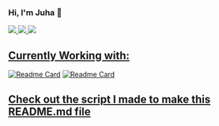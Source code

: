 ### Hi, I'm Juha :wave: 
<p vertical-align:top><a href="https://github.com/juhamikael/"><img src="https://github-readme-stats.vercel.app/api/top-langs/?username=juhamikael&layout=compact&exclude_repo=macro_counter_database,liigadata_analysis,unzipper,make_new_folder,fl_studio_stem_renamer&custom_title=School%20projects&theme=dark&line_height=100&langs_count=3&count_private=true&langs_count=3)]"/>
<a href="https://github.com/juhamikael/"><img src="https://github-readme-stats.vercel.app/api/top-langs/?username=juhamikael&layout=compact&exclude_repo=WeatherApp,schoolProjects,self_driving_car_SJOM21&custom_title=Personal%20projects&theme=dark&line_height=100&count_private=true&langs_count=3)]"/>
<a href="https://github.com/juhamikael/"><img src="https://github-readme-stats.vercel.app/api?username=juhamikael&show_icons=true&theme=dark"/>
</p>

## Currently Working with:
[![Readme Card](https://github-readme-stats.vercel.app/api/pin/?username=juhamikael&repo=liigadata_analysis&theme=dark)](https://github.com/juhamikael/liigadata_analysis)
[![Readme Card](https://github-readme-stats.vercel.app/api/pin/?username=juhamikael&repo=MacroCounter&theme=dark)](https://github.com/juhamikael/MacroCounter)


## [Check out the script I made to make this README.md file](https://github.com/juhamikael/juhamikael/blob/main/makefile.py)
